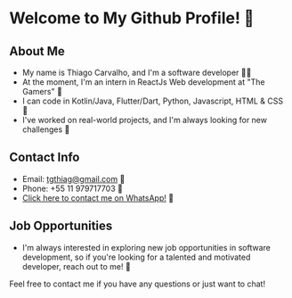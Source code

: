 # Welcome to My Github Profile! 🌟

## About Me
- My name is Thiago Carvalho, and I'm a software developer 👨‍💻
- At the moment, I'm an intern in ReactJs Web development at "The Gamers" 🌱
- I can code in Kotlin/Java, Flutter/Dart, Python, Javascript, HTML & CSS 👀
- I've worked on real-world projects, and I'm always looking for new challenges 🚀

## Contact Info
- Email: tgthiag@gmail.com 📧
- Phone: +55 11 979717703 📱
- [Click here to contact me on WhatsApp!](https://api.whatsapp.com/send/?phone=5511979717703&text=Ol%C3%A1%20Thiago!&type=phone_number&app_absent=0) 📲

## Job Opportunities
- I'm always interested in exploring new job opportunities in software development, so if you're looking for a talented and motivated developer, reach out to me! 💼


Feel free to contact me if you have any questions or just want to chat!

